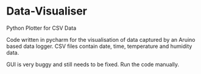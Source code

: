 # Data-Visualiser
Python Plotter for CSV Data


Code written in pycharm for the visualisation of data captured by an Aruino based data logger.
CSV files contain date, time, temperature and humidity data.

GUI is very buggy and still needs to be fixed.
Run the code manually.
